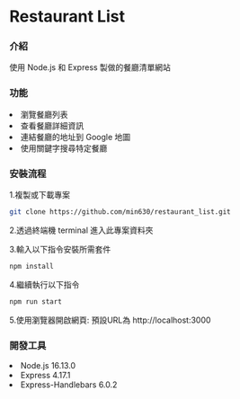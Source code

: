 # Restaurant List
### 介紹

使用 Node.js 和 Express 製做的餐廳清單網站

### 功能

<li>瀏覽餐廳列表</li>
<li>查看餐廳詳細資訊</li>
<li>連結餐廳的地址到 Google 地圖</li>
<li>使用關鍵字搜尋特定餐廳</li>

### 安裝流程

1.複製或下載專案
   ```bash
   git clone https://github.com/min630/restaurant_list.git
   ```
  
  
2.透過終端機 terminal 進入此專案資料夾

3.輸入以下指令安裝所需套件
   ```bash
   npm install
   ```
4.繼續執行以下指令
   ```bash
   npm run start
   ```

5.使用瀏覽器開啟網頁: 預設URL為 http://localhost:3000

### 開發工具

<li>Node.js 16.13.0</li>
<li>Express 4.17.1</li>
<li>Express-Handlebars 6.0.2</li>
